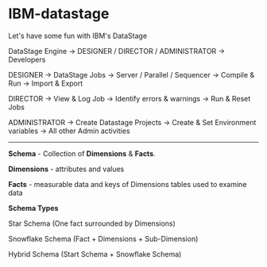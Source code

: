 # IBM-datastage
Let's have some fun with IBM's DataStage

DataStage Engine -> DESIGNER / DIRECTOR / ADMINISTRATOR -> Developers

DESIGNER -> DataStage Jobs -> Server / Parallel / Sequencer -> Compile & Run -> Import & Export

DIRECTOR -> View & Log Job -> Identify errors & warnings -> Run & Reset Jobs

ADMINISTRATOR -> Create Datastage Projects -> Create & Set Environment variables -> All other Admin activities

_______________________

**Schema** - Collection of **Dimensions** & **Facts**.  

**Dimensions** - attributes and values

**Facts** - measurable data and keys of Dimensions tables used to examine data

**Schema Types**

Star Schema (One fact surrounded by Dimensions) 

Snowflake Schema (Fact + Dimensions + Sub-Dimension)

Hybrid Schema (Start Schema + Snowflake Schema) 

